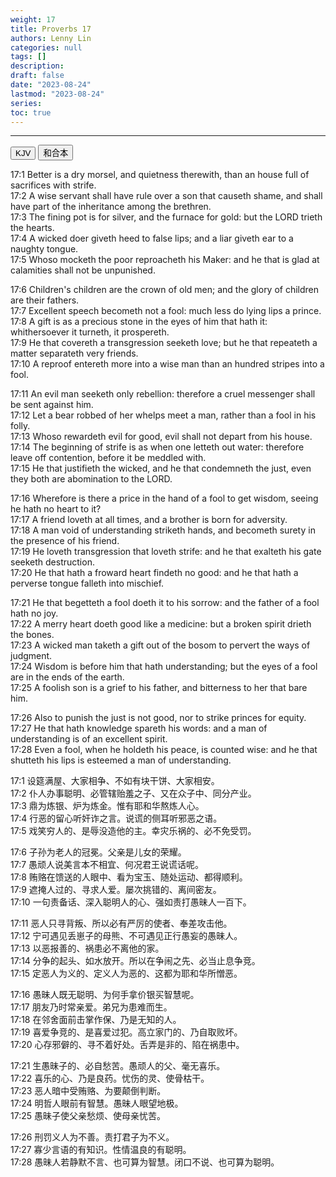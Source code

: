 ```yaml
---
weight: 17
title: Proverbs 17
authors: Lenny Lin
categories: null
tags: []
description: 
draft: false
date: "2023-08-24"
lastmod: "2023-08-24"
series:
toc: true
---
```



<!--more-->
---

<!-- Tab links -->
<div class="tab">
  <button class="tablinks active" onclick="tablabel(event, 'english')">KJV</button>
  <button class="tablinks" onclick="tablabel(event, 'chinese')">和合本</button>
</div>

<!-- Tab content -->
<div id="english" class="tabcontent" style="display:block">

17:1 Better is a dry morsel, and quietness therewith, than an house full of sacrifices with strife.  
17:2 A wise servant shall have rule over a son that causeth shame, and shall have part of the inheritance among the brethren.  
17:3 The fining pot is for silver, and the furnace for gold: but the LORD trieth the hearts.  
17:4 A wicked doer giveth heed to false lips; and a liar giveth ear to a naughty tongue.  
17:5 Whoso mocketh the poor reproacheth his Maker: and he that is glad at calamities shall not be unpunished.  

17:6 Children's children are the crown of old men; and the glory of children are their fathers.  
17:7 Excellent speech becometh not a fool: much less do lying lips a prince.  
17:8 A gift is as a precious stone in the eyes of him that hath it: whithersoever it turneth, it prospereth.  
17:9 He that covereth a transgression seeketh love; but he that repeateth a matter separateth very friends.  
17:10 A reproof entereth more into a wise man than an hundred stripes into a fool.  

17:11 An evil man seeketh only rebellion: therefore a cruel messenger shall be sent against him.  
17:12 Let a bear robbed of her whelps meet a man, rather than a fool in his folly.  
17:13 Whoso rewardeth evil for good, evil shall not depart from his house.  
17:14 The beginning of strife is as when one letteth out water: therefore leave off contention, before it be meddled with.  
17:15 He that justifieth the wicked, and he that condemneth the just, even they both are abomination to the LORD.  

17:16 Wherefore is there a price in the hand of a fool to get wisdom, seeing he hath no heart to it?  
17:17 A friend loveth at all times, and a brother is born for adversity.  
17:18 A man void of understanding striketh hands, and becometh surety in the presence of his friend.  
17:19 He loveth transgression that loveth strife: and he that exalteth his gate seeketh destruction.  
17:20 He that hath a froward heart findeth no good: and he that hath a perverse tongue falleth into mischief.  

17:21 He that begetteth a fool doeth it to his sorrow: and the father of a fool hath no joy.  
17:22 A merry heart doeth good like a medicine: but a broken spirit drieth the bones.  
17:23 A wicked man taketh a gift out of the bosom to pervert the ways of judgment.  
17:24 Wisdom is before him that hath understanding; but the eyes of a fool are in the ends of the earth.  
17:25 A foolish son is a grief to his father, and bitterness to her that bare him.  

17:26 Also to punish the just is not good, nor to strike princes for equity.  
17:27 He that hath knowledge spareth his words: and a man of understanding is of an excellent spirit.  
17:28 Even a fool, when he holdeth his peace, is counted wise: and he that shutteth his lips is esteemed a man of understanding.  
</div>

<div id="chinese" class="tabcontent">

17:1 设筵满屋、大家相争、不如有块干饼、大家相安。  
17:2 仆人办事聪明、必管辖贻羞之子、又在众子中、同分产业。  
17:3 鼎为炼银、炉为炼金。惟有耶和华熬炼人心。  
17:4 行恶的留心听奸诈之言。说谎的侧耳听邪恶之语。  
17:5 戏笑穷人的、是辱没造他的主。幸灾乐祸的、必不免受罚。  

17:6 子孙为老人的冠冕。父亲是儿女的荣耀。  
17:7 愚顽人说美言本不相宜、何况君王说谎话呢。  
17:8 贿赂在馈送的人眼中、看为宝玉、随处运动、都得顺利。  
17:9 遮掩人过的、寻求人爱。屡次挑错的、离间密友。  
17:10 一句责备话、深入聪明人的心、强如责打愚昧人一百下。  

17:11 恶人只寻背叛、所以必有严厉的使者、奉差攻击他。  
17:12 宁可遇见丢崽子的母熊、不可遇见正行愚妄的愚昧人。  
17:13 以恶报善的、祸患必不离他的家。  
17:14 分争的起头、如水放开。所以在争闹之先、必当止息争竞。  
17:15 定恶人为义的、定义人为恶的、这都为耶和华所憎恶。  

17:16 愚昧人既无聪明、为何手拿价银买智慧呢。  
17:17 朋友乃时常亲爱。弟兄为患难而生。  
17:18 在邻舍面前击掌作保、乃是无知的人。  
17:19 喜爱争竞的、是喜爱过犯。高立家门的、乃自取败坏。  
17:20 心存邪僻的、寻不着好处。舌弄是非的、陷在祸患中。  

17:21 生愚昧子的、必自愁苦。愚顽人的父、毫无喜乐。  
17:22 喜乐的心、乃是良药。忧伤的灵、使骨枯干。  
17:23 恶人暗中受贿赂、为要颠倒判断。  
17:24 明哲人眼前有智慧。愚昧人眼望地极。  
17:25 愚昧子使父亲愁烦、使母亲忧苦。  

17:26 刑罚义人为不善。责打君子为不义。  
17:27 寡少言语的有知识。性情温良的有聪明。  
17:28 愚昧人若静默不言、也可算为智慧。闭口不说、也可算为聪明。  
</div>



